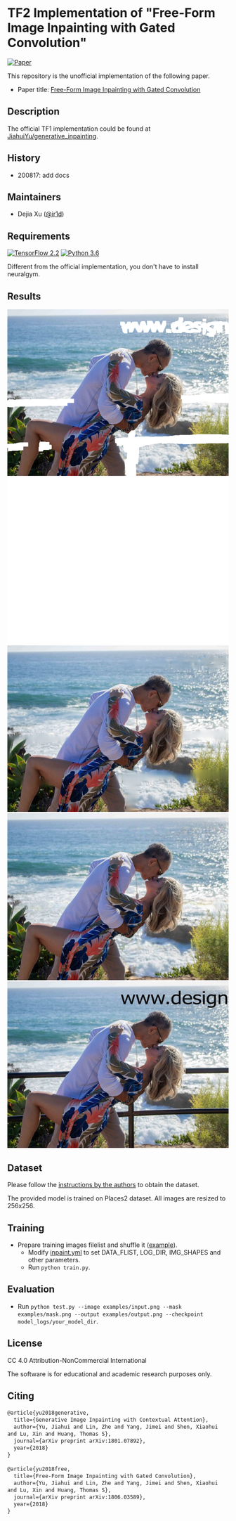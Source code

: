 # TF2 Implementation of "Free-Form Image Inpainting with Gated Convolution"

<!-- > :memo: Add a badge for the ArXiv identifier of your paper (arXiv:YYMM.NNNNN) -->

[![Paper](http://img.shields.io/badge/Paper-arXiv.1806.03589-B3181B?logo=arXiv)](https://arxiv.org/abs/1806.03589)

This repository is the unofficial implementation of the following paper.

* Paper title: [Free-Form Image Inpainting with Gated Convolution](https://github.com/JiahuiYu/generative_inpainting/)

## Description

The official TF1 implementation could be found at [JiahuiYu/generative_inpainting](https://github.com/JiahuiYu/generative_inpainting/).

## History

<!-- > :memo: Provide a changelog. -->

- 200817: add docs

## Maintainers

<!-- > :memo: Provide maintainer information.   -->

* Dejia Xu ([@ir1d](https://github.com/ir1d))

## Requirements

[![TensorFlow 2.2](https://img.shields.io/badge/TensorFlow-2.2-FF6F00?logo=tensorflow)](https://github.com/tensorflow/tensorflow/releases/tag/v2.2.0)
[![Python 3.6](https://img.shields.io/badge/Python-3.6-3776AB)](https://www.python.org/downloads/release/python-360/)

Different from the official implementation, you don't have to install neuralgym.

## Results

![input](./examples/places2/case1_input.png)
![mask](./examples/places2/case1_mask.png)
![our output](./examples/places2/case1_output_dejia.png)
![author's output](./examples/places2/case1_output.png)
![gt](./examples/places2/case1_raw.png)

## Dataset

Please follow the [instructions by the authors](https://github.com/JiahuiYu/generative_inpainting/) to obtain the dataset.

The provided model is trained on Places2 dataset. All images are resized to 256x256.

## Training

* Prepare training images filelist and shuffle it ([example](https://github.com/JiahuiYu/generative_inpainting/issues/15)).
    * Modify [inpaint.yml](/inpaint.yml) to set DATA_FLIST, LOG_DIR, IMG_SHAPES and other parameters.
    * Run `python train.py`.

## Evaluation

* Run `python test.py --image examples/input.png --mask examples/mask.png --output examples/output.png --checkpoint model_logs/your_model_dir`.

## License

CC 4.0 Attribution-NonCommercial International

The software is for educational and academic research purposes only.

## Citing
```
@article{yu2018generative,
  title={Generative Image Inpainting with Contextual Attention},
  author={Yu, Jiahui and Lin, Zhe and Yang, Jimei and Shen, Xiaohui and Lu, Xin and Huang, Thomas S},
  journal={arXiv preprint arXiv:1801.07892},
  year={2018}
}

@article{yu2018free,
  title={Free-Form Image Inpainting with Gated Convolution},
  author={Yu, Jiahui and Lin, Zhe and Yang, Jimei and Shen, Xiaohui and Lu, Xin and Huang, Thomas S},
  journal={arXiv preprint arXiv:1806.03589},
  year={2018}
}
```
